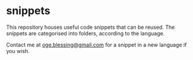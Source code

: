 # snippets

This repository houses useful code snippets that can be reused.
The snippets are categorised into folders, according to the language.

Contact me at oge.blessing@gmail.com for a snippet in a new language if you wish.
